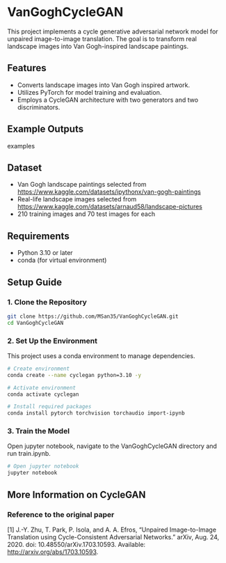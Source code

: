 # VanGoghCycleGAN

This project implements a cycle generative adversarial network model for unpaired image-to-image translation. The goal is to transform real landscape images into Van Gogh-inspired landscape paintings.

## Features

- Converts landscape images into Van Gogh inspired artwork.
- Utilizes PyTorch for model training and evaluation.
- Employs a CycleGAN architecture with two generators and two discriminators.

## Example Outputs
examples

## Dataset

- Van Gogh landscape paintings selected from https://www.kaggle.com/datasets/ipythonx/van-gogh-paintings
- Real-life landscape images selected from https://www.kaggle.com/datasets/arnaud58/landscape-pictures
- 210 training images and 70 test images for each

## Requirements

- Python 3.10 or later
- conda (for virtual environment)

## Setup Guide

### 1. Clone the Repository

```bash
git clone https://github.com/MSan35/VanGoghCycleGAN.git
cd VanGoghCycleGAN
```

### 2. Set Up the Environment
This project uses a conda environment to manage dependencies.

```bash
# Create environment
conda create --name cyclegan python=3.10 -y

# Activate environment
conda activate cyclegan

# Install required packages
conda install pytorch torchvision torchaudio import-ipynb
```

### 3. Train the Model
Open jupyter notebook, navigate to the VanGoghCycleGAN directory and run train.ipynb.

```bash
# Open jupyter notebook
jupyter notebook
```

## More Information on CycleGAN

### Reference to the original paper
[1] J.-Y. Zhu, T. Park, P. Isola, and A. A. Efros, “Unpaired Image-to-Image Translation using Cycle-Consistent Adversarial Networks.” arXiv, Aug. 24, 2020. doi: 10.48550/arXiv.1703.10593. Available: http://arxiv.org/abs/1703.10593.
